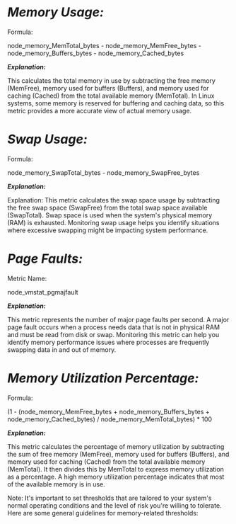 # ***Memory Usage:***

Formula: 

node_memory_MemTotal_bytes - node_memory_MemFree_bytes - node_memory_Buffers_bytes - node_memory_Cached_bytes

***Explanation:***

This calculates the total memory in use by subtracting the free memory (MemFree), memory used for buffers (Buffers), and memory used for caching (Cached) from the total available memory (MemTotal). In Linux systems, some memory is reserved for buffering and caching data, so this metric provides a more accurate view of actual memory usage.


# ***Swap Usage:***

Formula: 

node_memory_SwapTotal_bytes - node_memory_SwapFree_bytes

***Explanation:***

Explanation: This metric calculates the swap space usage by subtracting the free swap space (SwapFree) from the total swap space available (SwapTotal). Swap space is used when the system's physical memory (RAM) is exhausted. Monitoring swap usage helps you identify situations where excessive swapping might be impacting system performance.

# ***Page Faults:***

Metric Name: 

node_vmstat_pgmajfault

***Explanation:***

This metric represents the number of major page faults per second. A major page fault occurs when a process needs data that is not in physical RAM and must be read from disk or swap. Monitoring this metric can help you identify memory performance issues where processes are frequently swapping data in and out of memory.

# ***Memory Utilization Percentage:***

Formula: 

(1 - (node_memory_MemFree_bytes + node_memory_Buffers_bytes + node_memory_Cached_bytes) / node_memory_MemTotal_bytes) * 100


***Explanation:***

This metric calculates the percentage of memory utilization by subtracting the sum of free memory (MemFree), memory used for buffers (Buffers), and memory used for caching (Cached) from the total available memory (MemTotal). It then divides this by MemTotal to express memory utilization as a percentage. A high memory utilization percentage indicates that most of the available memory is in use.

Note: It's important to set thresholds that are tailored to your system's normal operating conditions and the level of risk you're willing to tolerate. Here are some general guidelines for memory-related thresholds:
